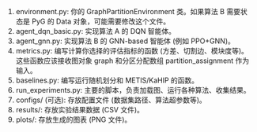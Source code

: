 1. environment.py: 你的 GraphPartitionEnvironment 类。如果算法 B 需要状态是 PyG 的 Data 对象，可能需要修改这个文件。
2. agent_dqn_basic.py: 实现算法 A 的 DQN 智能体。
3. agent_gnn.py: 实现算法 B 的 GNN-based 智能体 (例如 PPO+GNN)。
4. metrics.py: 编写计算你选择的评估指标的函数 (方差、切割边、模块度等)。这些函数应该接收图对象 graph 和分区分配数组 partition_assignment 作为输入。
5. baselines.py: 编写运行随机划分和 METIS/KaHIP 的函数。
6. run_experiments.py: 主要的脚本，负责加载图、运行各种算法、收集结果。
7. configs/ (可选): 存放配置文件 (数据集路径、算法超参数等)。
8. results/: 存放实验结果数据 (CSV 文件)。
9. plots/: 存放生成的图表 (PNG 文件)。